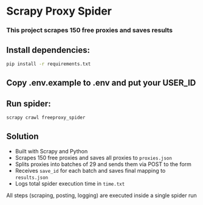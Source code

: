# Scrapy Proxy Spider

### This project scrapes 150 free proxies and saves results

## Install dependencies:
```bash
pip install -r requirements.txt
```
## Copy .env.example to .env and put your USER_ID

## Run spider:
```bash
scrapy crawl freeproxy_spider
```

## Solution

- Built with Scrapy and Python
- Scrapes 150 free proxies and saves all proxies to `proxies.json`
- Splits proxies into batches of 29 and sends them via POST to the form
- Receives `save_id` for each batch and saves final mapping to `results.json`
- Logs total spider execution time in `time.txt`

All steps (scraping, posting, logging) are executed inside a single spider run
